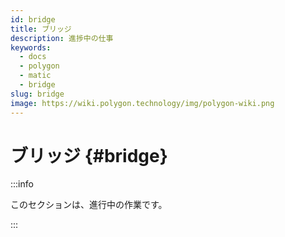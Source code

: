 ```yaml
---
id: bridge
title: ブリッジ
description: 進捗中の仕事
keywords:
  - docs
  - polygon
  - matic
  - bridge
slug: bridge
image: https://wiki.polygon.technology/img/polygon-wiki.png
---
```


# ブリッジ {#bridge}

:::info

このセクションは、進行中の作業です。

:::